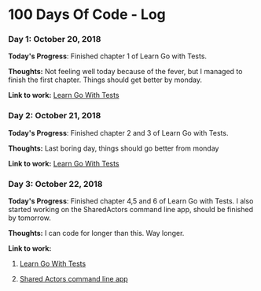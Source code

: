 # 100 Days Of Code - Log

### Day 1: October 20, 2018

**Today's Progress**: Finished chapter 1 of Learn Go with Tests.

**Thoughts:** Not feeling well today because of the fever, but I managed to finish the first chapter. Things should get better by monday.

**Link to work:** [Learn Go With Tests](https://github.com/mukulrawat1986/TestingGo)

### Day 2: October 21, 2018

**Today's Progress**: Finished chapter 2 and 3 of Learn Go with Tests.

**Thoughts:** Last boring day, things should go better from monday

**Link to work:** [Learn Go With Tests](https://github.com/mukulrawat1986/TestingGo)

### Day 3: October 22, 2018

**Today's Progress**: Finished chapter 4,5 and 6 of Learn Go with Tests. I also started working on the SharedActors command line app, should be finished by tomorrow.

**Thoughts:** I can code for longer than this. Way longer.

**Link to work:** 
1. [Learn Go With Tests](https://github.com/mukulrawat1986/TestingGo)

2. [Shared Actors command line app](https://github.com/mukulrawat1986/SharedActors)
